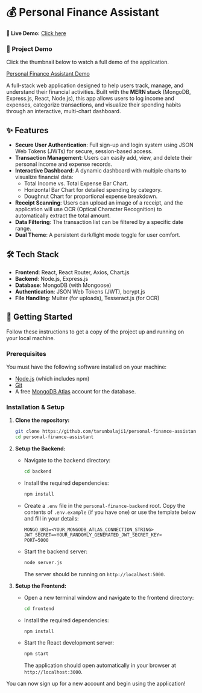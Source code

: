 # 💰 Personal Finance Assistant

**🚀 Live Demo:** [Click here](https://effortless-custard-37a7a8.netlify.app)

### 🎥 Project Demo

Click the thumbnail below to watch a full demo of the application.

[Personal Finance Assistant Demo](https://drive.google.com/file/d/1TzIlaBQYIuB5Fyr35QDZd7JRiorcG-Kl/view?usp=sharing)

A full-stack web application designed to help users track, manage, and understand their financial activities. Built with the **MERN stack** (MongoDB, Express.js, React, Node.js), this app allows users to log income and expenses, categorize transactions, and visualize their spending habits through an interactive, multi-chart dashboard.

## ✨ Features

- **Secure User Authentication**: Full sign-up and login system using JSON Web Tokens (JWTs) for secure, session-based access.
- **Transaction Management**: Users can easily add, view, and delete their personal income and expense records.
- **Interactive Dashboard**: A dynamic dashboard with multiple charts to visualize financial data:
  - Total Income vs. Total Expense Bar Chart.
  - Horizontal Bar Chart for detailed spending by category.
  - Doughnut Chart for proportional expense breakdown.
- **Receipt Scanning**: Users can upload an image of a receipt, and the application will use OCR (Optical Character Recognition) to automatically extract the total amount.
- **Data Filtering**: The transaction list can be filtered by a specific date range.
- **Dual Theme**: A persistent dark/light mode toggle for user comfort.

## 🛠️ Tech Stack

- **Frontend**: React, React Router, Axios, Chart.js
- **Backend**: Node.js, Express.js
- **Database**: MongoDB (with Mongoose)
- **Authentication**: JSON Web Tokens (JWT), bcrypt.js
- **File Handling**: Multer (for uploads), Tesseract.js (for OCR)

## 🚀 Getting Started

Follow these instructions to get a copy of the project up and running on your local machine.

### Prerequisites

You must have the following software installed on your machine:

- [Node.js](https://nodejs.org/en/) (which includes npm)
- [Git](https://git-scm.com/)
- A free [MongoDB Atlas](https://www.mongodb.com/cloud/atlas) account for the database.

### Installation & Setup

1.  **Clone the repository:**

    ```bash
    git clone https://github.com/tarunbalaji1/personal-finance-assistant.git
    cd personal-finance-assistant
    ```

2.  **Setup the Backend:**

    - Navigate to the backend directory:
      ```bash
      cd backend
      ```
    - Install the required dependencies:
      ```bash
      npm install
      ```
    - Create a `.env` file in the `personal-finance-backend` root. Copy the contents of `.env.example` (if you have one) or use the template below and fill in your details:
      ```
      MONGO_URI=<YOUR_MONGODB_ATLAS_CONNECTION_STRING>
      JWT_SECRET=<YOUR_RANDOMLY_GENERATED_JWT_SECRET_KEY>
      PORT=5000
      ```
    - Start the backend server:
      ```bash
      node server.js
      ```
      The server should be running on `http://localhost:5000`.

3.  **Setup the Frontend:**
    - Open a new terminal window and navigate to the frontend directory:
      ```bash
      cd frontend
      ```
    - Install the required dependencies:
      ```bash
      npm install
      ```
    - Start the React development server:
      ```bash
      npm start
      ```
      The application should open automatically in your browser at `http://localhost:3000`.

You can now sign up for a new account and begin using the application!

